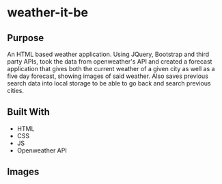 # weather-it-be

## Purpose

An HTML based weather application.  Using JQuery, Bootstrap and third party APIs, took the data from openweather's API and created a forecast application that gives both the current weather of a given city as well as a five day forecast, showing images of said weather.  Also saves previous search data into local storage to be able to go back and search previous cities.

## Built With
* HTML
* CSS
* JS
* Openweather API

## Images


